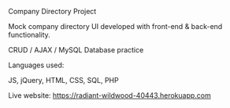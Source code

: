Company Directory Project

Mock company directory UI developed with front-end & back-end functionality.

CRUD / AJAX / MySQL Database practice

Languages used:

JS, jQuery, HTML, CSS, SQL, PHP

Live website: https://radiant-wildwood-40443.herokuapp.com
